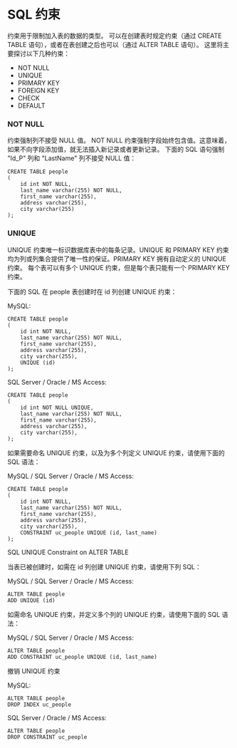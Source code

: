 SQL 约束
===

约束用于限制加入表的数据的类型。
可以在创建表时规定约束（通过 CREATE TABLE 语句），或者在表创建之后也可以（通过 ALTER TABLE 语句）。
这里将主要探讨以下几种约束：

- NOT NULL
- UNIQUE
- PRIMARY KEY
- FOREIGN KEY
- CHECK
- DEFAULT

### NOT NULL
约束强制列不接受 NULL 值。
NOT NULL 约束强制字段始终包含值。这意味着，如果不向字段添加值，就无法插入新记录或者更新记录。
下面的 SQL 语句强制 "Id_P" 列和 "LastName" 列不接受 NULL 值：

```
CREATE TABLE people
(
    id int NOT NULL,
    last_name varchar(255) NOT NULL,
    first_name varchar(255),
    address varchar(255),
    city varchar(255)
);
```

### UNIQUE

UNIQUE 约束唯一标识数据库表中的每条记录。UNIQUE 和 PRIMARY KEY 约束均为列或列集合提供了唯一性的保证。PRIMARY KEY 拥有自动定义的 UNIQUE 约束。
每个表可以有多个 UNIQUE 约束，但是每个表只能有一个 PRIMARY KEY 约束。

下面的 SQL 在 people 表创建时在 id 列创建 UNIQUE 约束：

MySQL:

```
CREATE TABLE people
(
    id int NOT NULL,
    last_name varchar(255) NOT NULL,
    first_name varchar(255),
    address varchar(255),
    city varchar(255),
    UNIQUE (id)
);
```

SQL Server / Oracle / MS Access:

```
CREATE TABLE people
(
    id int NOT NULL UNIQUE,
    last_name varchar(255) NOT NULL,
    first_name varchar(255),
    address varchar(255),
    city varchar(255),
);
```

如果需要命名 UNIQUE 约束，以及为多个列定义 UNIQUE 约束，请使用下面的 SQL 语法：

MySQL / SQL Server / Oracle / MS Access:

```
CREATE TABLE people
(
    id int NOT NULL,
    last_name varchar(255) NOT NULL,
    first_name varchar(255),
    address varchar(255),
    city varchar(255),
    CONSTRAINT uc_people UNIQUE (id, last_name)
);
```

SQL UNIQUE Constraint on ALTER TABLE

当表已被创建时，如需在 id 列创建 UNIQUE 约束，请使用下列 SQL：

MySQL / SQL Server / Oracle / MS Access:
```
ALTER TABLE people
ADD UNIQUE (id)
```

如需命名 UNIQUE 约束，并定义多个列的 UNIQUE 约束，请使用下面的 SQL 语法：

MySQL / SQL Server / Oracle / MS Access:
```
ALTER TABLE people
ADD CONSTRAINT uc_people UNIQUE (id, last_name)
```

撤销 UNIQUE 约束

MySQL:

```
ALTER TABLE people
DROP INDEX uc_people
```

SQL Server / Oracle / MS Access:

```
ALTER TABLE people
DROP CONSTRAINT uc_people
```
